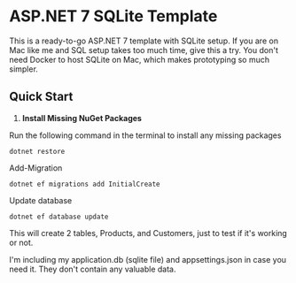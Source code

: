 # ASP.NET 7 SQLite Template

This is a ready-to-go ASP.NET 7 template with SQLite setup. If you are on Mac like me and SQL setup takes too much time, give this a try. You don't need Docker to host SQLite on Mac, which makes prototyping so much simpler.

## Quick Start

1. **Install Missing NuGet Packages**

Run the following command in the terminal to install any missing packages

```
dotnet restore
```

Add-Migration

```
dotnet ef migrations add InitialCreate
```
Update database
```
dotnet ef database update
```
This will create 2 tables, Products, and Customers, just to test if it's working or not.

I'm including my application.db (sqlite file) and appsettings.json in case you need it. They don't contain any valuable data. 
